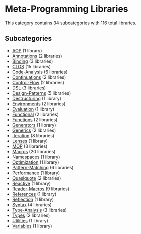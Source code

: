 # Meta-Programming Libraries

This category contains 34 subcategories with 116 total libraries.

## Subcategories

- [AOP](AOP.md) (1 library)
- [Annotations](Annotations.md) (2 libraries)
- [Binding](Binding.md) (3 libraries)
- [CLOS](CLOS.md) (15 libraries)
- [Code-Analysis](Code-Analysis.md) (6 libraries)
- [Continuations](Continuations.md) (2 libraries)
- [Control-Flow](Control-Flow.md) (2 libraries)
- [DSL](DSL.md) (3 libraries)
- [Design-Patterns](Design-Patterns.md) (5 libraries)
- [Destructuring](Destructuring.md) (1 library)
- [Environments](Environments.md) (2 libraries)
- [Evaluation](Evaluation.md) (1 library)
- [Functional](Functional.md) (2 libraries)
- [Functions](Functions.md) (2 libraries)
- [Generators](Generators.md) (1 library)
- [Generics](Generics.md) (2 libraries)
- [Iteration](Iteration.md) (8 libraries)
- [Lenses](Lenses.md) (1 library)
- [MOP](MOP.md) (3 libraries)
- [Macros](Macros.md) (20 libraries)
- [Namespaces](Namespaces.md) (1 library)
- [Optimization](Optimization.md) (1 library)
- [Pattern-Matching](Pattern-Matching.md) (6 libraries)
- [Performance](Performance.md) (1 library)
- [Quasiquote](Quasiquote.md) (2 libraries)
- [Reactive](Reactive.md) (1 library)
- [Reader-Macros](Reader-Macros.md) (9 libraries)
- [References](References.md) (1 library)
- [Reflection](Reflection.md) (1 library)
- [Syntax](Syntax.md) (4 libraries)
- [Type-Analysis](Type-Analysis.md) (3 libraries)
- [Types](Types.md) (2 libraries)
- [Utilities](Utilities.md) (1 library)
- [Variables](Variables.md) (1 library)
